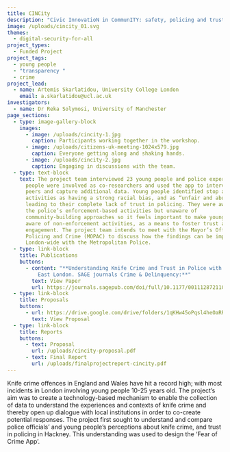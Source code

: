 ```yaml
---
title: CINCity
description: "Civic InnovatioN in CommunITY: safety, policing and trust with young people"
image: /uploads/cincity_01.svg
themes:
  - digital-security-for-all
project_types:
  - Funded Project
project_tags:
  - young people
  - "transparency "
  - crime
project_lead:
  - name: Artemis Skarlatidou, University College London
    email: a.skarlatidou@ucl.ac.uk
investigators:
  - name: Dr Reka Solymosi, University of Manchester
page_sections:
  - type: image-gallery-block
    images:
      - image: /uploads/cincity-1.jpg
        caption: Participants working together in the workshop.
      - image: /uploads/citizens-uk-meeting-1024x579.jpg
        caption: Everyone getting along and shaking hands.
      - image: /uploads/cincity-2.jpg
        caption: Engaging in discussions with the team.
  - type: text-block
    text: The project team interviewed 23 young people and police experts. 50 young
      people were involved as co-researchers and used the app to interview their
      peers and capture additional data. Young people identified stop and search
      activities as having a strong racial bias, and as “unfair and abusive”
      leading to their complete lack of trust in policing. They were aware of
      the police’s enforcement-based activities but unaware of
      community-building approaches so it feels important to make young people
      aware of non-enforcement activities, as a means to foster trust and
      engagement. The project team intends to meet with the Mayor’s Office for
      Policing and Crime (MOPAC) to discuss how the findings can be implemented
      London-wide with the Metropolitan Police.
  - type: link-block
    title: Publications
    buttons:
      - content: "**Understanding Knife Crime and Trust in Police with Young People in
          East London. SAGE journals Crime & Delinquency:**"
        text: View Paper
        url: https://journals.sagepub.com/doi/full/10.1177/00111287211029873
  - type: link-block
    title: Proposals
    buttons:
      - url: https://drive.google.com/drive/folders/1qKHw45oPqsl4heOaRRhq6z45ytST8pph?usp=sharing
        text: View Proposal
  - type: link-block
    title: Reports
    buttons:
      - text: Proposal
        url: /uploads/cincity-proposal.pdf
      - text: Final Report
        url: /uploads/finalprojectreport-cincity.pdf
---
```

Knife crime offences in England and Wales have hit a record high; with most incidents in London involving young people 10-25 years old. The project’s aim was to create a technology-based mechanism to enable the collection of data to understand the experiences and contexts of knife crime and thereby open up dialogue with local institutions in order to co-create potential responses. The project first sought to understand and compare police officials’ and young people’s perceptions about knife crime, and trust in policing in Hackney. This understanding was used to design the ‘Fear of Crime App’.